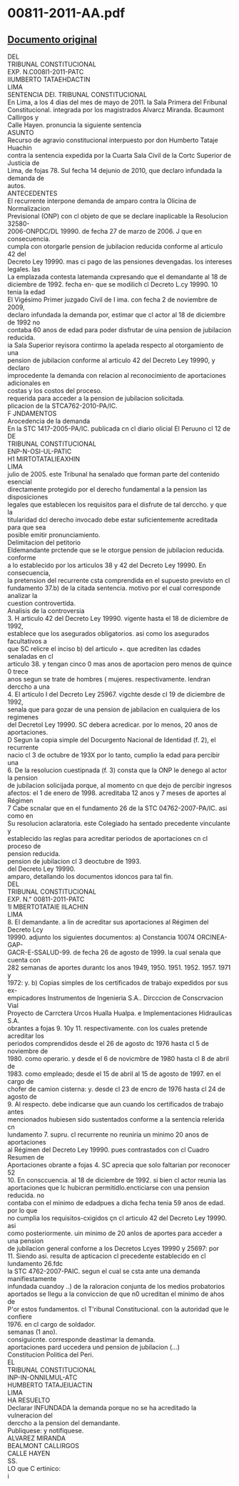 
00811-2011-AA.pdf
=================
  
[Documento original](https://tc.gob.pe/jurisprudencia/2011/00811-2011-AA.pdf)  
---  
DEL  
TRIBUNAL CONSTITUCIONAL  
EXP. N.C008I1-2011-PATC  
IIUMBERTO TATAEHDACTIN  
LIMA  
SENTENCIA DEI. TRIBUNAL CONSTITUCIONAL  
En Lima, a los 4 dias del mes de mayo de 2011. la Sala Primera del Fribunal  
Constitucional. integrada por los magistrados Alvarcz Miranda. Bcaumont Callirgos y  
Calle Hayen. pronuncia la siguiente sentencia  
ASUNTO  
Recurso de agravio constitucional interpuesto por don Humberto Tataje Huachin  
contra la sentencia expedida por la Cuarta Sala Civil de la Cortc Superior de Justicia de  
Lima, de fojas 78. SuI fecha 14 dejunio de 2010, que declaro infundada la demanda de  
autos.  
ANTECEDENTES  
El recurrente interpone demanda de amparo contra la Olicina de Normalizacion  
Previsional (ONP) con cl objeto de que se declare inaplicable la Resolucion 32580-  
2006-ONPDC/DL 19990. de fecha 27 de marzo de 2006. J que en consecuencia.  
cumpla con otorgarle pension de jubilacion reducida conforme al articulo 42 del  
Decreto Ley 19990. mas ci pago de las pensiones devengadas. los intereses legales. las  
La emplazada contesta latemanda cxpresando que el demandante al 18 de  
diciembre de 1992. fecha en- que se modilich cl Decreto L.cy 19990. 10 tenia la edad  
El Vigésimo Primer juzgado Civil de I ima. con fecha 2 de noviembre de 2009,  
declaro infundada la demanda por, estimar que cl actor al 18 de diciembre de 1992 no  
contaba 60 anos de edad para poder disfrutar de uina pension de jubilacion reducida.  
ia Sala Superior reyisora contirmo la apelada respecto al otorgamiento de una  
pension de jubilacion conforme al articulo 42 del Decreto Ley 19990, y declaro  
improcedente la demanda con relacion al reconocimiento de aportaciones adicionales en  
costas y los costos del proceso.  
requerida para acceder a la pension de jubilacion solicitada.  
plicacion de la STCA762-2010-PA/IC.  
F JNDAMENTOS  
Arocedencia de la demanda  
En la STC 1417-2005-PA/IC. publicada cn cl diario olicial El Peruuno cl 12 de  
DE  
TRIBUNAL CONSTITUCIONAL  
ENP-N-OSI-UL-PATIC  
H1 MIRTOTATALIEAXHIN  
LIMA  
julio de 2005. este Tribunal ha senalado que forman parte del contenido esencial  
directamente protegido por el derecho fundamental a la pension las disposiciones  
legales que establecen los requisitos para el disfrute de tal derccho. y que la  
titularidad dcl derecho invocado debe estar suficientemente acreditada para que sea  
posible emitir pronunciamiento.  
Delimitacion del petitorio  
Eldemandante prctende que se le otorgue pension de jubilacion reducida. conforme  
a lo establecido por los articulos 38 y 42 del Decreto Ley 19990. En consecuencia,  
la pretension del recurrente csta comprendida en el supuesto previsto en cl  
fundamento 37.b) de la citada sentencia. motivo por el cual corresponde analizar la  
cuestion controvertida.  
Analisis de la controversia  
3. H articulo 42 del Decreto Ley 19990. vigente hasta el 18 de diciembre de 1992,  
establece que los asegurados obligatorios. asi como los asegurados facultativos a  
que SC relicre el inciso b) del articulo +. que acrediten las cdades senaladas en cl  
articulo 38. y tengan cinco 0 mas anos de aportacion pero menos de quince 0 trece  
anos segun se trate de hombres ( mujeres. respectivamente. lendran derccho a una  
4. El articulo I del Decreto Ley 25967. vigchte desde cl 19 de diciembre de 1992,  
senala que para gozar de una pension de jabilacion en cualquiera de los regimenes  
del Decretol Ley 19990. SC debera acredicar. por lo menos, 20 anos de aportaciones.  
D Segun la copia simple del Docurgento Nacional de Identidad (f. 2), el recurrente  
nacio cl 3 de octubre de 193X por lo tanto, cumplio la edad para percibir una  
6. De la resolucion cuestipnada (f. 3) consta que la ONP le denego al actor la pension  
de jubilacion solicijada porque, al momento cn que dejo de percibir ingresos  
afectos: el 1 de enero de 1998. acreditaba 12 anos y 7 meses de aportes al Régimen  
7 Cabe scnalar que en el fundamento 26 de la STC 04762-2007-PA/IC. asi como en  
Su resolucion aclaratoria. este Colegiado ha sentado precedente vinculante y  
establecido las reglas para acreditar periodos de aportaciones cn cl proceso de  
pension reducida.  
pension de jubilacion cl 3 deoctubre de 1993.  
del Decreto Ley 19990.  
amparo, detallando los documentos idoncos para tal fin.  
DEL  
TRIBUNAL CONSTITUCIONAL  
EXP. N." 00811-2011-PATC  
1l MBERTOTATAIE IILACHIN  
LIMA  
8. El demandante. a lin de acreditar sus aportaciones al Régimen del Decreto Lcy  
19990. adjunto los siguientes documentos: a) Constancia 10074 ORCINEA-GAP-  
GACR-E-SSALUD-99. de fecha 26 de agosto de 1999. la cual senala que cuenta con  
282 semanas de aportes durantc los anos 1949, 1950. 1951. 1952. 1957. 1971 y  
1972: y. b) Copias simples de los certificados de trabajo expedidos por sus ex-  
empicadores Instrumentos de Ingenieria S.A.. Dircccion de Conscrvacion Vial  
Proyecto de Carrctera Urcos Hualla Hualpa. e Implementaciones Hidraulicas S.A.  
obrantes a fojas 9. 10y 11. respectivamente. con los cuales pretende acreditar los  
periodos comprendidos desde el 26 de agosto dc 1976 hasta cl 5 de noviembre de  
1980. como operario. y desde el 6 de novicmbre de 1980 hasta cl 8 de abril de  
1983. como empleado; desde el 15 de abril al 15 de agosto de 1997. en el cargo de  
chofer de camion cisterna: y. desde cl 23 de encro de 1976 hasta cl 24 de agosto de  
9. Al respecto. debe indicarse que aun cuando los certificados de trabajo antes  
mencionados hubiesen sido sustentados conforme a la sentencia relerida cn  
lundamento 7. supru. cl recurrente no reuniria un minimo 20 anos de aportaciones  
al Régimen del Decreto Ley 19990. pues contrastados con cl Cuadro Resumen de  
Aportaciones obrante a fojas 4. SC aprecia que solo faltarian por reconocer 52  
10. En consccuencia. al 18 de diciembre de 1992. si bien cl actor reunia las  
aportaciones que lc hubicran permitidlo.encticiarse con una pension reducida. no  
contaba con el minimo de edadpues a dicha fecha tenia 59 anos de edad. por lo que  
no cumplia los requisitos-cxigidos çn cl articulo 42 del Decreto Ley 19990. asi  
como posteriormente. uin minimo de 20 anlos de aportes para acceder a una pension  
de jubilacion general conforne a los Decretos Lcyes 19990 y 25697: por  
11. Siendo asi. resulta de apticacion cl precedente establecido en cl lundamento 26.fdc  
la STC 4762-2007-PAIC. segun el cual se csta ante una demanda manifiestamente  
infundada cuandoy ..) de la raloracion conjunta de los medios probatorios  
aportados se Ilegu a la conviccion de que n0 ucreditan el minimo de ahos de  
P'or estos fundamentos. cl T'ribunal Constitucional. con la autoridad que le confiere  
1976. en cl cargo de soldador.  
semanas (1 ano).  
consiguicnte. corresponde deastimar la demanda.  
aportaciones pard uccedera und pension de jubilacion (...)  
Constitucion Politica del Peri.  
EL  
TRIBUNAL CONSTITUCIONAL  
INP-IN-ONNILMUL-ATC  
HUMBERTO TATAJEIUACTIN  
LIMA  
HA RESUELTO  
Declarar INFUNDADA la demanda porque no se ha acreditado la vulneracion del  
derccho a la pension del demandante.  
Publiquese: y notifiquese.  
ALVAREZ MIRANDA  
BEALMONT CALLIRGOS  
CALLE HAYEN  
SS.  
LO que C ertinico:  
i